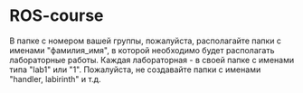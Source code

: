 # ROS-course
В папке с номером вашей группы, пожалуйста, располагайте папки с именами "фамилия_имя", в которой необходимо будет располагать лабораторные работы. Каждая лабораторная - в своей папке с именами типа "lab1" или "1". Пожалуйста, не создавайте папки с именами "handler, labirinth" и т.д.
